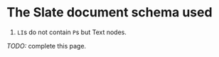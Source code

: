 # The Slate document schema used

1. `LI`s do not contain `P`s but Text nodes.

*TODO:* complete this page.